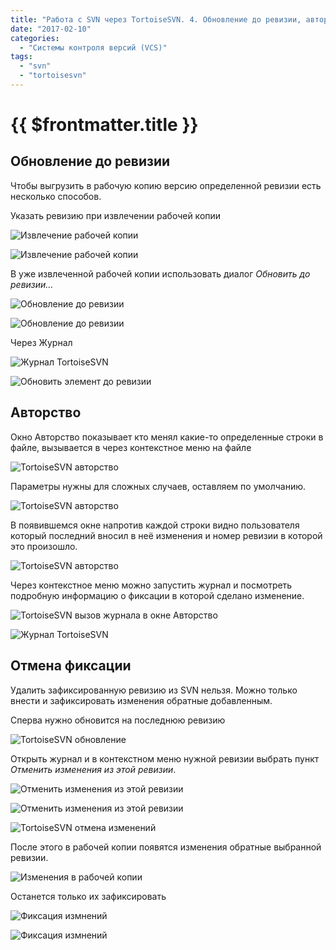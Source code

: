 ```yaml
---
title: "Работа с SVN через TortoiseSVN. 4. Обновление до ревизии, авторство, отмена ревизии"
date: "2017-02-10"
categories: 
  - "Системы контроля версий (VCS)"
tags: 
  - "svn"
  - "tortoisesvn"
---
```


# {{ $frontmatter.title }}

## Обновление до ревизии

Чтобы выгрузить в рабочую копию версию определенной ревизии есть несколько способов.

Указать ревизию при извлечении рабочей копии

![Извлечение рабочей копии](images/tortoisesvn_39.png)

![Извлечение рабочей копии](images/tortoisesvn_40.png)

В уже извлеченной рабочей копии использовать диалог _Обновить до ревизии..._

![Обновление до ревизии](images/tortoisesvn_41.png)

![Обновление до ревизии](images/tortoisesvn_42.png)

Через Журнал

![Журнал TortoiseSVN](images/tortoisesvn_43.png)

![Обновить элемент до ревизии](images/tortoisesvn_44.png)

## Авторство

Окно Авторство показывает кто менял какие-то определенные строки в файле, вызывается в через контекстное меню на файле

![TortoiseSVN авторство](images/tortoisesvn_45.png)

Параметры нужны для сложных случаев, оставляем по умолчанию.

![TortoiseSVN авторство](images/tortoisesvn_46.png)

В появившемся окне напротив каждой строки видно пользователя который последний вносил в неё изменения и номер ревизии в которой это произошло.

![TortoiseSVN авторство](images/tortoisesvn_47.png)

Через контекстное меню можно запустить журнал и посмотреть подробную информацию о фиксации в которой сделано изменение.

![TortoiseSVN вызов журнала в окне Авторство](images/tortoisesvn_48.png)

![Журнал TortoiseSVN](images/tortoisesvn_49.png)

## Отмена фиксации

Удалить зафиксированную ревизию из SVN нельзя. Можно только внести и зафиксировать изменения обратные добавленным.

Сперва нужно обновится на последнюю ревизию

![TortoiseSVN обновление](images/tortoisesvn_50.png)

Открыть журнал и в контекстном меню нужной ревизии выбрать пункт _Отменить изменения из этой ревизии_.

![Отменить изменения из этой ревизии](images/tortoisesvn_51.png)

![Отменить изменения из этой ревизии](images/tortoisesvn_52.png)

![TortoiseSVN отмена изменений](images/tortoisesvn_53.png)

После этого в рабочей копии появятся изменения обратные выбранной ревизии.

![Изменения в рабочей копии](images/tortoisesvn_54.png)

Останется только их зафиксировать

![Фиксация измнений](images/tortoisesvn_55.png)

![Фиксация измнений](images/tortoisesvn_56.png)

